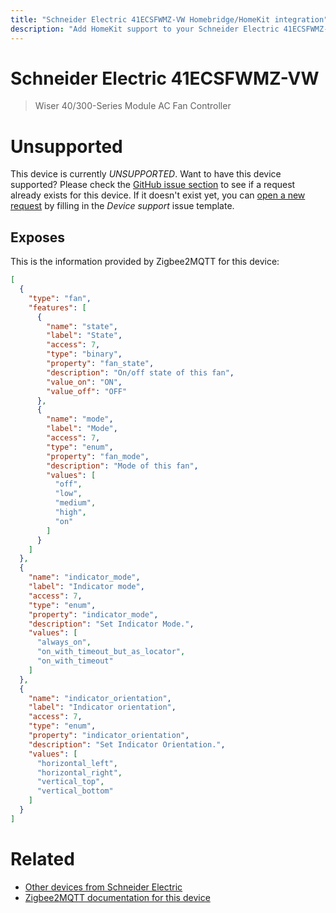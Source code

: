 ```yaml
---
title: "Schneider Electric 41ECSFWMZ-VW Homebridge/HomeKit integration"
description: "Add HomeKit support to your Schneider Electric 41ECSFWMZ-VW, using Homebridge, Zigbee2MQTT and homebridge-z2m."
---
```

<!---
This file has been GENERATED using src/docgen/docgen.ts
DO NOT EDIT THIS FILE MANUALLY!
-->
# Schneider Electric 41ECSFWMZ-VW
> Wiser 40/300-Series Module AC Fan Controller


# Unsupported

This device is currently *UNSUPPORTED*.
Want to have this device supported? Please check the [GitHub issue section](https://github.com/itavero/homebridge-z2m/issues?q=41ECSFWMZ-VW) to see if a request already exists for this device.
If it doesn't exist yet, you can [open a new request](https://github.com/itavero/homebridge-z2m/issues/new?assignees=&labels=enhancement&template=device_support.yml&title=%5BDevice%5D+Schneider%20Electric%2041ECSFWMZ-VW&model=Schneider%20Electric%2041ECSFWMZ-VW&exposes=%5B%0A%20%20%7B%0A%20%20%20%20%22type%22%3A%20%22fan%22%2C%0A%20%20%20%20%22features%22%3A%20%5B%0A%20%20%20%20%20%20%7B%0A%20%20%20%20%20%20%20%20%22name%22%3A%20%22state%22%2C%0A%20%20%20%20%20%20%20%20%22label%22%3A%20%22State%22%2C%0A%20%20%20%20%20%20%20%20%22access%22%3A%207%2C%0A%20%20%20%20%20%20%20%20%22type%22%3A%20%22binary%22%2C%0A%20%20%20%20%20%20%20%20%22property%22%3A%20%22fan_state%22%2C%0A%20%20%20%20%20%20%20%20%22description%22%3A%20%22On%2Foff%20state%20of%20this%20fan%22%2C%0A%20%20%20%20%20%20%20%20%22value_on%22%3A%20%22ON%22%2C%0A%20%20%20%20%20%20%20%20%22value_off%22%3A%20%22OFF%22%0A%20%20%20%20%20%20%7D%2C%0A%20%20%20%20%20%20%7B%0A%20%20%20%20%20%20%20%20%22name%22%3A%20%22mode%22%2C%0A%20%20%20%20%20%20%20%20%22label%22%3A%20%22Mode%22%2C%0A%20%20%20%20%20%20%20%20%22access%22%3A%207%2C%0A%20%20%20%20%20%20%20%20%22type%22%3A%20%22enum%22%2C%0A%20%20%20%20%20%20%20%20%22property%22%3A%20%22fan_mode%22%2C%0A%20%20%20%20%20%20%20%20%22description%22%3A%20%22Mode%20of%20this%20fan%22%2C%0A%20%20%20%20%20%20%20%20%22values%22%3A%20%5B%0A%20%20%20%20%20%20%20%20%20%20%22off%22%2C%0A%20%20%20%20%20%20%20%20%20%20%22low%22%2C%0A%20%20%20%20%20%20%20%20%20%20%22medium%22%2C%0A%20%20%20%20%20%20%20%20%20%20%22high%22%2C%0A%20%20%20%20%20%20%20%20%20%20%22on%22%0A%20%20%20%20%20%20%20%20%5D%0A%20%20%20%20%20%20%7D%0A%20%20%20%20%5D%0A%20%20%7D%2C%0A%20%20%7B%0A%20%20%20%20%22name%22%3A%20%22indicator_mode%22%2C%0A%20%20%20%20%22label%22%3A%20%22Indicator%20mode%22%2C%0A%20%20%20%20%22access%22%3A%207%2C%0A%20%20%20%20%22type%22%3A%20%22enum%22%2C%0A%20%20%20%20%22property%22%3A%20%22indicator_mode%22%2C%0A%20%20%20%20%22description%22%3A%20%22Set%20Indicator%20Mode.%22%2C%0A%20%20%20%20%22values%22%3A%20%5B%0A%20%20%20%20%20%20%22always_on%22%2C%0A%20%20%20%20%20%20%22on_with_timeout_but_as_locator%22%2C%0A%20%20%20%20%20%20%22on_with_timeout%22%0A%20%20%20%20%5D%0A%20%20%7D%2C%0A%20%20%7B%0A%20%20%20%20%22name%22%3A%20%22indicator_orientation%22%2C%0A%20%20%20%20%22label%22%3A%20%22Indicator%20orientation%22%2C%0A%20%20%20%20%22access%22%3A%207%2C%0A%20%20%20%20%22type%22%3A%20%22enum%22%2C%0A%20%20%20%20%22property%22%3A%20%22indicator_orientation%22%2C%0A%20%20%20%20%22description%22%3A%20%22Set%20Indicator%20Orientation.%22%2C%0A%20%20%20%20%22values%22%3A%20%5B%0A%20%20%20%20%20%20%22horizontal_left%22%2C%0A%20%20%20%20%20%20%22horizontal_right%22%2C%0A%20%20%20%20%20%20%22vertical_top%22%2C%0A%20%20%20%20%20%20%22vertical_bottom%22%0A%20%20%20%20%5D%0A%20%20%7D%0A%5D) by filling in the _Device support_ issue template.

## Exposes

This is the information provided by Zigbee2MQTT for this device:

```json
[
  {
    "type": "fan",
    "features": [
      {
        "name": "state",
        "label": "State",
        "access": 7,
        "type": "binary",
        "property": "fan_state",
        "description": "On/off state of this fan",
        "value_on": "ON",
        "value_off": "OFF"
      },
      {
        "name": "mode",
        "label": "Mode",
        "access": 7,
        "type": "enum",
        "property": "fan_mode",
        "description": "Mode of this fan",
        "values": [
          "off",
          "low",
          "medium",
          "high",
          "on"
        ]
      }
    ]
  },
  {
    "name": "indicator_mode",
    "label": "Indicator mode",
    "access": 7,
    "type": "enum",
    "property": "indicator_mode",
    "description": "Set Indicator Mode.",
    "values": [
      "always_on",
      "on_with_timeout_but_as_locator",
      "on_with_timeout"
    ]
  },
  {
    "name": "indicator_orientation",
    "label": "Indicator orientation",
    "access": 7,
    "type": "enum",
    "property": "indicator_orientation",
    "description": "Set Indicator Orientation.",
    "values": [
      "horizontal_left",
      "horizontal_right",
      "vertical_top",
      "vertical_bottom"
    ]
  }
]
```

# Related
* [Other devices from Schneider Electric](../index.md#schneider_electric)
* [Zigbee2MQTT documentation for this device](https://www.zigbee2mqtt.io/devices/41ECSFWMZ-VW.html)